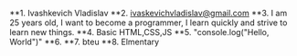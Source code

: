 **1. Ivashkevich Vladislav
**2. ivaskevichvladislav@gmail.com
**3. I am 25 years old, I want to become a programmer, I learn quickly and strive to learn new things.
**4. Basic HTML,CSS,JS
**5. "console.log("Hello, World")"
**6.
**7. bteu
**8. Elmentary
